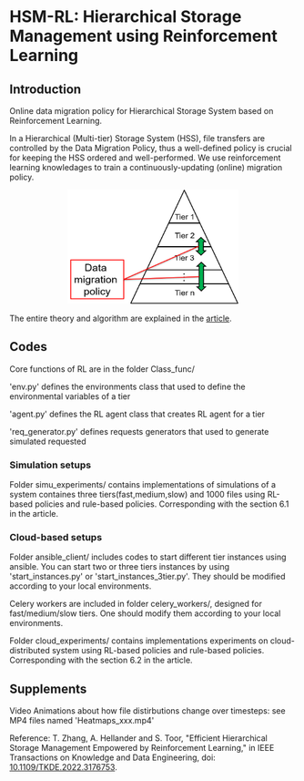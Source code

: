 # HSM-RL: Hierarchical Storage Management using Reinforcement Learning

## Introduction

Online data migration policy for Hierarchical Storage System based on Reinforcement Learning. 

In a Hierarchical (Multi-tier) Storage System (HSS), file transfers are controlled by the Data Migration Policy, thus a well-defined policy is crucial for keeping the HSS ordered and well-performed. We use reinforcement learning knowledages to train a continuously-updating (online) migration policy.

<div  align="center">
<img src="https://github.com/JSFRi/HSM-RL/blob/main/HSS.png" width = "300" height = "200" alt="HSS" />
</div>

The entire theory and algorithm are explained in the [article](https://doi.org/10.1109/TKDE.2022.3176753).

## Codes

Core functions of RL are in the folder Class_func/

'env.py' defines the environments class that used to define the environmental variables of a tier

'agent.py' defines the RL agent class that creates RL agent for a tier

'req_generator.py' defines requests generators that used to generate simulated requested

### Simulation setups

Folder simu_experiments/ contains implementations of simulations of a system containes three tiers(fast,medium,slow) and 1000 files using RL-based policies and rule-based policies. Corresponding with the section 6.1 in the article.

### Cloud-based setups
Folder ansible_client/ includes codes to start different tier instances using ansible. You can start two or three tiers instances by using 'start_instances.py' or 'start_instances_3tier.py'. They should be modified according to your local environments.

Celery workers are included in folder celery_workers/, designed for fast/medium/slow tiers. One should modify them according to your local environments.

Folder cloud_experiments/ contains implementations experiments on cloud-distributed system using RL-based policies and rule-based policies. Corresponding with the section 6.2 in the article.

## Supplements
Video Animations about how file distirbutions change over timesteps: see MP4 files named 'Heatmaps_xxx.mp4'

Reference: T. Zhang, A. Hellander and S. Toor, "Efficient Hierarchical Storage Management Empowered by Reinforcement Learning," in IEEE Transactions on Knowledge and Data Engineering, doi: [10.1109/TKDE.2022.3176753](https://doi.org/10.1109/TKDE.2022.3176753).

